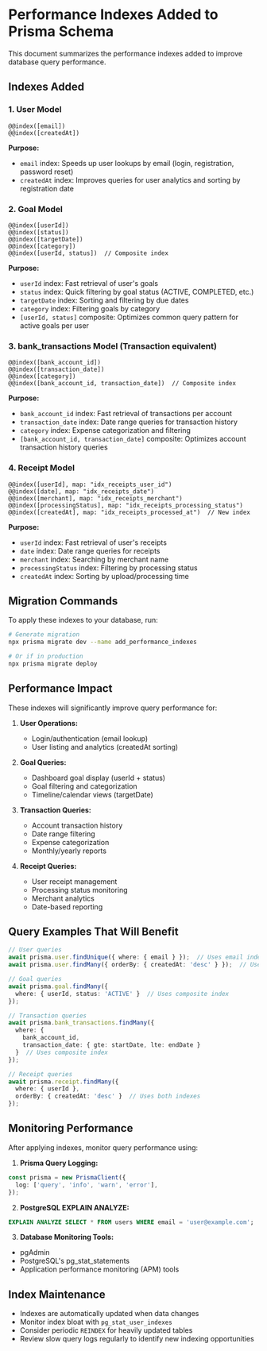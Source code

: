 # Performance Indexes Added to Prisma Schema

This document summarizes the performance indexes added to improve database query performance.

## Indexes Added

### 1. User Model
```prisma
@@index([email])
@@index([createdAt])
```
**Purpose:**
- `email` index: Speeds up user lookups by email (login, registration, password reset)
- `createdAt` index: Improves queries for user analytics and sorting by registration date

### 2. Goal Model
```prisma
@@index([userId])
@@index([status])
@@index([targetDate])
@@index([category])
@@index([userId, status])  // Composite index
```
**Purpose:**
- `userId` index: Fast retrieval of user's goals
- `status` index: Quick filtering by goal status (ACTIVE, COMPLETED, etc.)
- `targetDate` index: Sorting and filtering by due dates
- `category` index: Filtering goals by category
- `[userId, status]` composite: Optimizes common query pattern for active goals per user

### 3. bank_transactions Model (Transaction equivalent)
```prisma
@@index([bank_account_id])
@@index([transaction_date])
@@index([category])
@@index([bank_account_id, transaction_date])  // Composite index
```
**Purpose:**
- `bank_account_id` index: Fast retrieval of transactions per account
- `transaction_date` index: Date range queries for transaction history
- `category` index: Expense categorization and filtering
- `[bank_account_id, transaction_date]` composite: Optimizes account transaction history queries

### 4. Receipt Model
```prisma
@@index([userId], map: "idx_receipts_user_id")
@@index([date], map: "idx_receipts_date") 
@@index([merchant], map: "idx_receipts_merchant")
@@index([processingStatus], map: "idx_receipts_processing_status")
@@index([createdAt], map: "idx_receipts_processed_at")  // New index
```
**Purpose:**
- `userId` index: Fast retrieval of user's receipts
- `date` index: Date range queries for receipts
- `merchant` index: Searching by merchant name
- `processingStatus` index: Filtering by processing status
- `createdAt` index: Sorting by upload/processing time

## Migration Commands

To apply these indexes to your database, run:

```bash
# Generate migration
npx prisma migrate dev --name add_performance_indexes

# Or if in production
npx prisma migrate deploy
```

## Performance Impact

These indexes will significantly improve query performance for:

1. **User Operations:**
   - Login/authentication (email lookup)
   - User listing and analytics (createdAt sorting)

2. **Goal Queries:**
   - Dashboard goal display (userId + status)
   - Goal filtering and categorization
   - Timeline/calendar views (targetDate)

3. **Transaction Queries:**
   - Account transaction history
   - Date range filtering
   - Expense categorization
   - Monthly/yearly reports

4. **Receipt Queries:**
   - User receipt management
   - Processing status monitoring
   - Merchant analytics
   - Date-based reporting

## Query Examples That Will Benefit

```typescript
// User queries
await prisma.user.findUnique({ where: { email } });  // Uses email index
await prisma.user.findMany({ orderBy: { createdAt: 'desc' } });  // Uses createdAt index

// Goal queries
await prisma.goal.findMany({ 
  where: { userId, status: 'ACTIVE' }  // Uses composite index
});

// Transaction queries
await prisma.bank_transactions.findMany({
  where: { 
    bank_account_id,
    transaction_date: { gte: startDate, lte: endDate }
  }  // Uses composite index
});

// Receipt queries
await prisma.receipt.findMany({
  where: { userId },
  orderBy: { createdAt: 'desc' }  // Uses both indexes
});
```

## Monitoring Performance

After applying indexes, monitor query performance using:

1. **Prisma Query Logging:**
```typescript
const prisma = new PrismaClient({
  log: ['query', 'info', 'warn', 'error'],
});
```

2. **PostgreSQL EXPLAIN ANALYZE:**
```sql
EXPLAIN ANALYZE SELECT * FROM users WHERE email = 'user@example.com';
```

3. **Database Monitoring Tools:**
- pgAdmin
- PostgreSQL's pg_stat_statements
- Application performance monitoring (APM) tools

## Index Maintenance

- Indexes are automatically updated when data changes
- Monitor index bloat with `pg_stat_user_indexes`
- Consider periodic `REINDEX` for heavily updated tables
- Review slow query logs regularly to identify new indexing opportunities
